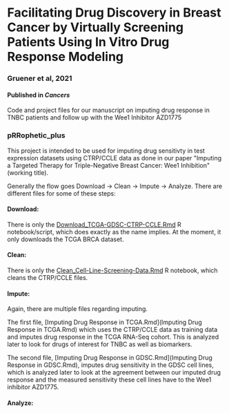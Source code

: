 # Facilitating Drug Discovery in Breast Cancer by Virtually Screening Patients Using In Vitro Drug Response Modeling

### Gruener et al, 2021 
#### Published in *Cancers*

Code and project files for our manuscript on imputing drug response in TNBC patients and follow up with the Wee1 Inhibitor AZD1775


### pRRophetic_plus

This project is intended to be used for imputing drug sensitivty in test expression datasets using CTRP/CCLE data as done in our paper "Imputing a Targeted Therapy for Triple-Negative Breast Cancer: Wee1 Inhibition" (working title). 

Generally the flow goes Download -> Clean -> Impute -> Analyze. There are different files for some of these steps:

#### Download: 
There is only the [Download_TCGA-GDSC-CTRP-CCLE.Rmd](Download_TCGA-GDSC-CTRP-CCLE.Rmd) R notebook/script, which does exactly as the name implies. At the moment, it only downloads the TCGA BRCA dataset. 

#### Clean: 
There is only the [Clean_Cell-Line-Screening-Data.Rmd](Clean_Cell-Line-Screening-Data.Rmd) R notebook, which cleans the CTRP/CCLE files. 

#### Impute:

Again, there are multiple files regarding imputing. 

The first file, [Imputing Drug Response in TCGA.Rmd](Imputing Drug Response in TCGA.Rmd) which uses the CTRP/CCLE data as training data and imputes drug response in the TCGA RNA-Seq cohort. This is analyzed later to look for drugs of interest for TNBC as well as biomarkers. 

The second file, [Imputing Drug Response in GDSC.Rmd](Imputing Drug Response in GDSC.Rmd), imputes drug sensitivity in the GDSC cell lines, which is analyzed later to look at the agreement between our imputed drug response and the measured sensitivity these cell lines have to the Wee1 inhibitor AZD1775. 

#### Analyze: 


